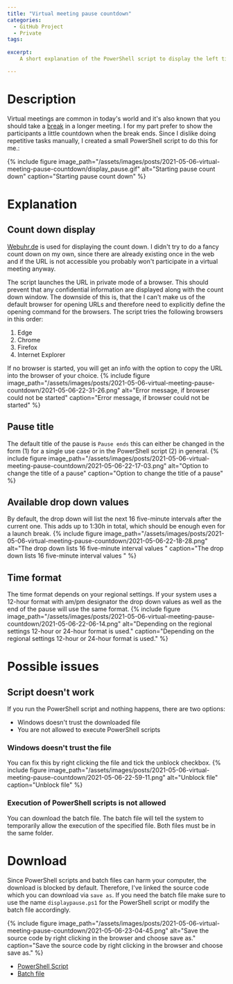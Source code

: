 ```yaml
---
title: "Virtual meeting pause countdown"
categories:
  - GitHub Project
  - Private  
tags:
 
excerpt:
    A short explanation of the PowerShell script to display the left time of a pause in a browser.

---
```


# Description
Virtual meetings are common in today's world and it's also known that you should take a [break](https://www.forbes.com/sites/brucerogers/2021/04/20/our-brains-need-breaks-from-virtual-meetings/) in a longer meeting. I for my part prefer to show the participants a little countdown when the break ends. Since I dislike doing repetitive tasks manually, I created a small PowerShell script to do this for me.:

{% include figure image_path="/assets/images/posts/2021-05-06-virtual-meeting-pause-countdown/display_pause.gif" alt="Starting pause count down" caption="Starting pause count down" %}


# Explanation
## Count down display
[Webuhr.de](https://webuhr.de) is used for displaying the count down. I didn't try to do a fancy count down on my own, since there are already existing once in the web and if the URL is not accessible you probably won't participate in a virtual meeting anyway.

The script launches the URL in private mode of a browser. This should prevent that any confidential information are displayed along with the count down window. The downside of this is, that the I can't make us of the default browser for opening URLs and therefore need to explicitly define the opening command for the browsers. The script tries the following browsers in this order:
1. Edge
2. Chrome
3. Firefox
4. Internet Explorer

If no browser is started, you will get an info with the option to copy the URL into the browser of your choice. 
{% include figure image_path="/assets/images/posts/2021-05-06-virtual-meeting-pause-countdown/2021-05-06-22-31-26.png" alt="Error message, if browser could not be started" caption="Error message, if browser could not be started" %}
## Pause title
The default title of the pause is `Pause ends` this can either be changed in the form (1) for a single use case or in the PowerShell script (2) in general.
{% include figure image_path="/assets/images/posts/2021-05-06-virtual-meeting-pause-countdown/2021-05-06-22-17-03.png" alt="Option to change the title of a pause" caption="Option to change the title of a pause" %}

## Available drop down values
By default, the drop down will list the next 16 five-minute intervals after the current one. This adds up to 1:30h in total, which should be enough even for a launch break.
{% include figure image_path="/assets/images/posts/2021-05-06-virtual-meeting-pause-countdown/2021-05-06-22-18-28.png" alt="The drop down lists 16 five-minute interval values " caption="The drop down lists 16 five-minute interval values " %}


## Time format
The time format depends on your regional settings. If your system uses a 12-hour format with am/pm designator the drop down values as well as the end of the pause will use the same format. 
{% include figure image_path="/assets/images/posts/2021-05-06-virtual-meeting-pause-countdown/2021-05-06-22-06-14.png" alt="Depending on the regional settings 12-hour or 24-hour format is used." caption="Depending on the regional settings 12-hour or 24-hour format is used." %}

# Possible issues

## Script doesn't work
If you run the PowerShell script and nothing happens, there are two options:
- Windows doesn't trust the downloaded file
- You are not allowed to execute PowerShell scripts

### Windows doesn't trust the file
You can fix this by right clicking the file and tick the unblock checkbox.
{% include figure image_path="/assets/images/posts/2021-05-06-virtual-meeting-pause-countdown/2021-05-06-22-59-11.png" alt="Unblock file" caption="Unblock file" %}
### Execution of PowerShell scripts is not allowed
You can download the batch file. The batch file will tell the system to temporarily allow the execution of the specified file. Both files must be in the same folder.

# Download
Since PowerShell scripts and batch files can harm your computer, the download is blocked by default. Therefore, I've linked the source code which you can download via `save as`. If you need the batch file make sure to use the name `displaypause.ps1` for the PowerShell script or modify the batch file accordingly.

{% include figure image_path="/assets/images/posts/2021-05-06-virtual-meeting-pause-countdown/2021-05-06-23-04-45.png" alt="Save the source code by right clicking in the browser and choose save as." caption="Save the source code by right clicking in the browser and choose save as." %}

- [PowerShell Script](https://raw.githubusercontent.com/Daniel-Krueger/PowerShell_Snippets/main/DisplayPause/displaypause.ps1)
- [Batch file](https://raw.githubusercontent.com/Daniel-Krueger/PowerShell_Snippets/main/DisplayPause/Run%20display%20pause.bat)